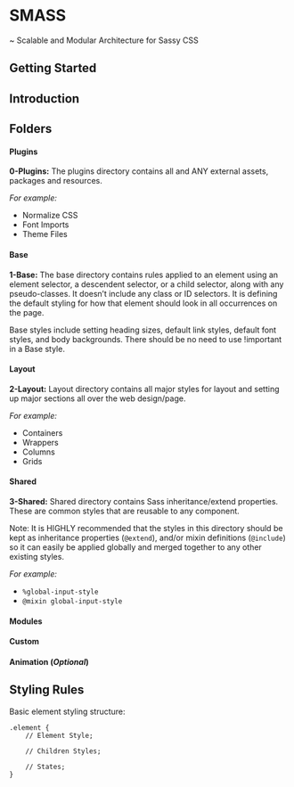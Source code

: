 # SMASS
~ Scalable and Modular Architecture for Sassy CSS

## Getting Started

## Introduction

## Folders


#### Plugins
**0-Plugins:** The plugins directory contains all and ANY external assets, packages and resources.

_For example:_
- Normalize CSS
- Font Imports
- Theme Files

#### Base
**1-Base:** The base directory contains rules applied to an element using an element selector, a descendent selector, or a child selector, along with any pseudo-classes. It doesn’t include any class or ID selectors. It is defining the default styling for how that element should look in all occurrences on the page. 

Base styles include setting heading sizes, default link styles, default font styles, and body backgrounds. There should be no need to use !important in a Base style.

#### Layout
**2-Layout:** Layout directory contains all major styles for layout and setting up major sections all over the web design/page.

_For example:_
- Containers
- Wrappers
- Columns
- Grids

#### Shared
**3-Shared:** Shared directory contains Sass inheritance/extend properties. These are common styles that are reusable to any component.

Note: It is HIGHLY recommended that the styles in this directory should be kept as inheritance properties (```@extend```), and/or mixin definitions (```@include```) so it can easily be applied globally and merged together to any other existing styles.

_For example:_
- ```%global-input-style```
- ```@mixin global-input-style```


#### Modules

#### Custom

#### Animation (_Optional_)

## Styling Rules

Basic element styling structure:
```
.element {
    // Element Style;

    // Children Styles;

    // States;
}
```
